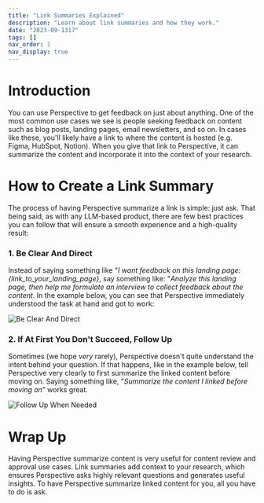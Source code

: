 ```yaml
---
title: "Link Summaries Explained"
description: "Learn about link summaries and how they work."
date: "2023-09-1317"
tags: []
nav_order: 1
nav_display: true
---
```


# Introduction

You can use Perspective to get feedback on just about anything. One of the most common use cases we see is people seeking feedback on content such as blog posts, landing pages, email newsletters, and so on. In cases like these, you'll likely have a link to where the content is hosted (e.g. Figma, HubSpot, Notion). When you give that link to Perspective, it can summarize the content and incorporate it into the context of your research.


# How to Create a Link Summary

The process of having Perspective summarize a link is simple: just ask. That being said, as with any LLM-based product, there are few best practices you can follow that will ensure a smooth experience and a high-quality result:

### 1. Be Clear And Direct
Instead of saying something like "*I want feedback on this landing page: {link_to_your_landing_page}*, say something like: "*Analyze this landing page, then help me formulate an interview to collect feedback about the content*. In the example below, you can see that Perspective immediately understood the task at hand and got to work:

![Be Clear And Direct](/images/link-summary-best-practice.png)

### 2. If At First You Don't Succeed, Follow Up
Sometimes (we hope *very* rarely), Perspective doesn't quite understand the intent behind your question. If that happens, like in the example below, tell Perspective very clearly to first summarize the linked content before moving on. Saying something like, "*Summarize the content I linked before moving on*" works great.

![Follow Up When Needed](/images/link-summary-best-practices-2.png)

# Wrap Up
Having Perspective summarize content is very useful for content review and approval use cases. Link summaries add context to your research, which ensures Perspective asks highly relevant questions and generates useful insights. To have Perspective summarize linked content for you, all you have to do is ask.
